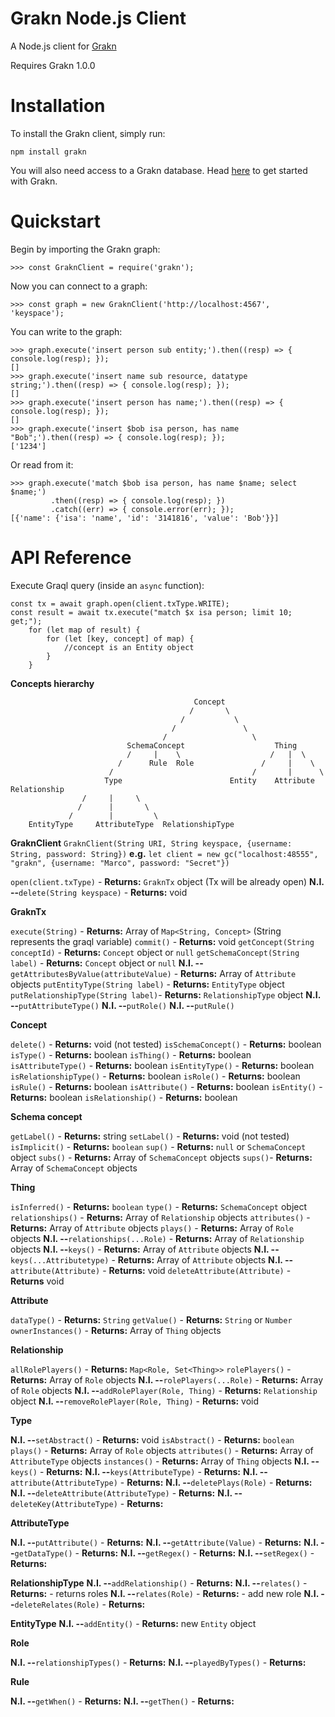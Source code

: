# Grakn Node.js Client

A Node.js client for [Grakn](https://grakn.ai)

Requires Grakn 1.0.0

# Installation

To install the Grakn client, simply run:

```
npm install grakn
```

You will also need access to a Grakn database. Head [here](https://grakn.ai/pages/documentation/get-started/setup-guide.html) to get started with Grakn.

# Quickstart

Begin by importing the Grakn graph:

```
>>> const GraknClient = require('grakn');
```

Now you can connect to a graph:

```
>>> const graph = new GraknClient('http://localhost:4567', 'keyspace');
```

You can write to the graph:

```
>>> graph.execute('insert person sub entity;').then((resp) => { console.log(resp); });
[]
>>> graph.execute('insert name sub resource, datatype string;').then((resp) => { console.log(resp); });
[]
>>> graph.execute('insert person has name;').then((resp) => { console.log(resp); });
[]
>>> graph.execute('insert $bob isa person, has name "Bob";').then((resp) => { console.log(resp); });
['1234']
```

Or read from it:

```
>>> graph.execute('match $bob isa person, has name $name; select $name;')
         .then((resp) => { console.log(resp); })
         .catch((err) => { console.error(err); });
[{'name': {'isa': 'name', 'id': '3141816', 'value': 'Bob'}}]
```


# API Reference
Execute Graql query (inside an `async` function):

```
const tx = await graph.open(client.txType.WRITE);
const result = await tx.execute("match $x isa person; limit 10; get;");
    for (let map of result) {
        for (let [key, concept] of map) {
            //concept is an Entity object
        }
    }
```

**Concepts hierarchy** 

```
                                         Concept
                                        /       \
                                      /           \
                                    /               \
                                  /                   \
                          SchemaConcept                    Thing
                          /     |    \                    /   |  \
                        /      Rule  Role               /     |    \
                      /                               /       |      \
                     Type                        Entity    Attribute   Relationship
                /     |     \
               /      |       \
             /        |         \
    EntityType     AttributeType  RelationshipType
```
**GraknClient**
  `GraknClient(String URI, String keyspace, {username: String, password: String})`
  **e.g.** `let client = new gc("localhost:48555", "grakn", {username: "Marco", password: "Secret"})`
  
  
 `open(client.txType)` - **Returns:** `GraknTx` object (Tx will be already open)
 **N.I. --**`delete(String keyspace)` - **Returns:** void
 
 **GraknTx**
 
  `execute(String)` - **Returns:** Array of `Map<String, Concept>` (String represents the graql variable)
  `commit()` - **Returns:** void
  `getConcept(String conceptId)` - **Returns:** `Concept` object or `null` 
  `getSchemaConcept(String label)` - **Returns:** `Concept` object or `null`
  **N.I. --**`getAttributesByValue(attributeValue)` - **Returns:** Array of `Attribute` objects
  `putEntityType(String label)` - **Returns:** `EntityType` object 
  `putRelationshipType(String label)`- **Returns:** `RelationshipType` object 
  **N.I. --**`putAttributeType()`
  **N.I. --**`putRole()`
  **N.I. --**`putRule()`

**Concept**

  `delete()` - **Returns:** void (not tested)
  `isSchemaConcept()` - **Returns:** boolean
   `isType()` - **Returns:** boolean
   `isThing()` - **Returns:** boolean
   `isAttributeType()` - **Returns:** boolean
   `isEntityType()` - **Returns:** boolean
   `isRelationshipType()` - **Returns:** boolean
   `isRole()` - **Returns:** boolean
   `isRule()` - **Returns:** boolean
   `isAttribute()` - **Returns:** boolean
   `isEntity()` - **Returns:** boolean
   `isRelationship()` - **Returns:** boolean
  
  **Schema concept**
  
   `getLabel()` - **Returns:** string
   `setLabel()` - **Returns:** void  (not tested)
   `isImplicit()` - **Returns:** `boolean`
   `sup()` - **Returns:** `null` or `SchemaConcept` object
   `subs()` - **Returns:** Array of `SchemaConcept` objects
   `sups()`- **Returns:** Array of `SchemaConcept` objects
   
  **Thing**
  
   `isInferred()` - **Returns:** `boolean`
   `type()` - **Returns:** `SchemaConcept` object
   `relationships()` - **Returns:** Array of `Relationship` objects
   `attributes()` - **Returns:** Array of `Attribute` objects
   `plays()` - **Returns:** Array of `Role` objects
    **N.I. --**`relationships(...Role)` - **Returns:** Array of `Relationship` objects
    **N.I. --**`keys()` - **Returns:** Array of `Attribute` objects
    **N.I. --**`keys(...Attributetype)` - **Returns:** Array of `Attribute` objects
    **N.I. --**`attribute(Attribute)` - **Returns:** void
    `deleteAttribute(Attribute)` - **Returns** void
   
  **Attribute**
   
   `dataType()` - **Returns:** `String`
   `getValue()` - **Returns:** `String` or `Number`
   `ownerInstances()` - **Returns:** Array of `Thing` objects
   
  **Relationship**
  
  `allRolePlayers()` - **Returns:** `Map<Role, Set<Thing>>`
  `rolePlayers()` - **Returns:** Array of `Role` objects
   **N.I. --**`rolePlayers(...Role)` - **Returns:** Array of `Role` objects
   **N.I. --**`addRolePlayer(Role, Thing)` - **Returns:**  `Relationship` object
   **N.I. --**`removeRolePlayer(Role, Thing)` - **Returns:**  void
  
  **Type**
  
   **N.I. --**`setAbstract()` - **Returns:** void
  `isAbstract()` - **Returns:** `boolean`
  `plays()` - **Returns:** Array of `Role` objects
  `attributes()` - **Returns:** Array of `AttributeType` objects
  `instances()` - **Returns:** Array of `Thing` objects
  **N.I. --**`keys()` - **Returns:** 
  **N.I. --**`keys(AttributeType)` - **Returns:** 
  **N.I. --**`attribute(AttributeType)` - **Returns:** 
  **N.I. --**`deletePlays(Role)` - **Returns:** 
  **N.I. --**`deleteAttribute(AttributeType)` - **Returns:** 
  **N.I. --**`deleteKey(AttributeType)` - **Returns:** 
  
  **AttributeType**
  
  **N.I. --**`putAttribute()` - **Returns:** 
  **N.I. --**`getAttribute(Value)` - **Returns:** 
  **N.I. --**`getDataType()` - **Returns:** 
  **N.I. --**`getRegex()` - **Returns:** 
  **N.I. --**`setRegex()` - **Returns:** 
   
  **RelationshipType**
  **N.I. --**`addRelationship()` - **Returns:** 
  **N.I. --**`relates()` - **Returns:**  - returns roles
  **N.I. --**`relates(Role)` - **Returns:**  - add new role
  **N.I. --**`deleteRelates(Role)` - **Returns:** 
  
  **EntityType**
  **N.I. --**`addEntity()` - **Returns:** new `Entity` object

  **Role**
  
  **N.I. --**`relationshipTypes()` - **Returns:**
  **N.I. --**`playedByTypes()` - **Returns:**
  
  **Rule**
  
   **N.I. --**`getWhen()` - **Returns:**
   **N.I. --**`getThen()` - **Returns:**
